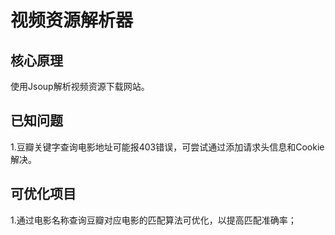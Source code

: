 # 视频资源解析器
## 核心原理
使用Jsoup解析视频资源下载网站。

## 已知问题
1.豆瓣关键字查询电影地址可能报403错误，可尝试通过添加请求头信息和Cookie解决。

## 可优化项目
1.通过电影名称查询豆瓣对应电影的匹配算法可优化，以提高匹配准确率； 

